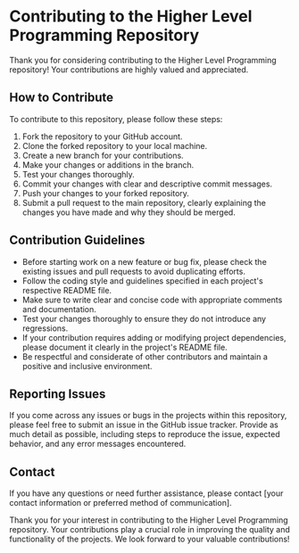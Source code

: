 # Contributing to the Higher Level Programming Repository

Thank you for considering contributing to the Higher Level Programming repository! Your contributions are highly valued and appreciated.

## How to Contribute

To contribute to this repository, please follow these steps:

1. Fork the repository to your GitHub account.
2. Clone the forked repository to your local machine.
3. Create a new branch for your contributions.
4. Make your changes or additions in the branch.
5. Test your changes thoroughly.
6. Commit your changes with clear and descriptive commit messages.
7. Push your changes to your forked repository.
8. Submit a pull request to the main repository, clearly explaining the changes you have made and why they should be merged.

## Contribution Guidelines

- Before starting work on a new feature or bug fix, please check the existing issues and pull requests to avoid duplicating efforts.
- Follow the coding style and guidelines specified in each project's respective README file.
- Make sure to write clear and concise code with appropriate comments and documentation.
- Test your changes thoroughly to ensure they do not introduce any regressions.
- If your contribution requires adding or modifying project dependencies, please document it clearly in the project's README file.
- Be respectful and considerate of other contributors and maintain a positive and inclusive environment.

## Reporting Issues

If you come across any issues or bugs in the projects within this repository, please feel free to submit an issue in the GitHub issue tracker. Provide as much detail as possible, including steps to reproduce the issue, expected behavior, and any error messages encountered.

## Contact

If you have any questions or need further assistance, please contact [your contact information or preferred method of communication].

Thank you for your interest in contributing to the Higher Level Programming repository. Your contributions play a crucial role in improving the quality and functionality of the projects. We look forward to your valuable contributions!


